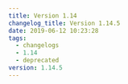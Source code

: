 ```yaml
---
title: Version 1.14
changelog_title: Version 1.14.5
date: 2019-06-12 10:23:28
tags:
  - changelogs
  - 1.14
  - deprecated
version: 1.14.5
---
```


<script src="https://gist.github.com/spinnaker-release/2f1dfa347f42a06a9ad1cece024dd020.js"/>
